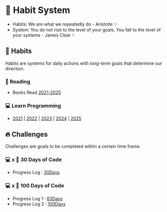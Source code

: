 # 🧭 Habit System
- Habits: We are what we repeatedly do - Aristotle ✨
- System: You do not rise to the level of your goals. You fall to the level of your systems - James Clear ✨

## 📅 Habits
Habits are systems for daily actions with long-term goals that determine our direction.

### 📖 Reading
- Books Read [2021-2025](/Habits/Reading/README.md)

### 💻 Learn Programming
- [2021](/Habits/LearnProgramming/2021.md) | [2022](/Habits/LearnProgramming/2022.md) | [2023](/Habits/LearnProgramming/2023.md) | [2024](/Habits/LearnProgramming/2024.md) | [2025](/Habits/LearnProgramming/2025.md)

## 🔥 Challenges
Challenges are goals to be completed within a certain time frame.

### 💻 x 📆 30 Days of Code
- Progress Log : [30Days](/Challenges/30DaysOfCode/README.md)

### 💻 x 💯 100 Days of Code
- Progress Log 1 : [63Days](/Challenges/100DaysOfCode/1-100DaysOfCode.md)
- Progress Log 2 : [100Days](/Challenges/100DaysOfCode/2-100DaysOfCode.md)
